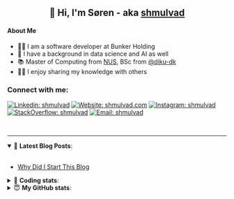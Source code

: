 <h2 align="center">
	👋 Hi, I'm Søren - aka <a href="https://shmulvad.com">shmulvad</a>
</h2>

#### About Me
- 👨‍💻 I am a software developer at Bunker Holding
- 🤖 I have a background in data science and AI as well
- 📚 Master of Computing from [NUS], BSc from [@diku-dk]
- 👨‍🏫 I enjoy sharing my knowledge with others

### Connect with me:

[![Linkedin: shmulvad](https://img.shields.io/badge/shmulvad-blue?style=flat&logo=Linkedin&logoColor=white)][linkedin]
[![Website: shmulvad.com](https://img.shields.io/badge/shmulvad.com-47CCCC?&style=flat&logo=Google-Chrome&logoColor=white)][website]
[![Instagram: shmulvad](https://img.shields.io/badge/-@shmulvad-purple?style=flat&logo=Instagram&logoColor=white)][instagram]
[![StackOverflow: shmulvad](https://img.shields.io/badge/shmulvad-FE7A16?style=flat&logo=stack-overflow&logoColor=white)][stackOverflow]
[![Email: shmulvad](https://img.shields.io/badge/shmulvad-D14836?style=flat&logo=gmail&logoColor=white)][mail]

<br />

---

<details open>
 <summary>📕 <b>Latest Blog Posts</b>: </summary>

<br>

<!-- BLOG-POST-LIST:START -->
- [Why Did I Start This Blog](https://shmulvad.com/blog/why-did-start-this-blog)
<!-- BLOG-POST-LIST:END -->

</details>

<!-- --- -->

<details>
 <summary>🤖 <b>Coding stats</b>: </summary>

<br>

NOTE: Doesn't track coding at work.

<!--START_SECTION:waka-->
![Code Time](http://img.shields.io/badge/Code%20Time-3%2C001%20hrs%207%20mins-blue)

**I'm an Early 🐤** 

```text
🌞 Morning                2125 commits        ███████░░░░░░░░░░░░░░░░░░   26.51 % 
🌆 Daytime                3245 commits        ██████████░░░░░░░░░░░░░░░   40.48 % 
🌃 Evening                1889 commits        ██████░░░░░░░░░░░░░░░░░░░   23.56 % 
🌙 Night                  758 commits         ██░░░░░░░░░░░░░░░░░░░░░░░   09.45 % 
```


📊 **This Week I Spent My Time On** 

```text
💬 Programming Languages: 
Python                   2 hrs 20 mins       █████████████████░░░░░░░░   66.02 % 
Other                    1 hr 5 mins         ████████░░░░░░░░░░░░░░░░░   30.63 % 
Markdown                 3 mins              ░░░░░░░░░░░░░░░░░░░░░░░░░   01.65 % 
HTML                     1 min               ░░░░░░░░░░░░░░░░░░░░░░░░░   00.61 % 
YAML                     0 secs              ░░░░░░░░░░░░░░░░░░░░░░░░░   00.46 % 

🔥 Editors: 
VS Code                  2 hrs 27 mins       █████████████████░░░░░░░░   69.16 % 
Zsh                      1 hr 4 mins         ████████░░░░░░░░░░░░░░░░░   30.44 % 
Sublime Text             0 secs              ░░░░░░░░░░░░░░░░░░░░░░░░░   00.40 % 

🐱‍💻 Projects: 
company-scrapers         1 hr 52 mins        █████████████░░░░░░░░░░░░   53.01 % 
km24-core                1 hr 39 mins        ████████████░░░░░░░░░░░░░   46.59 % 
Unknown Project          0 secs              ░░░░░░░░░░░░░░░░░░░░░░░░░   00.40 % 
```


 Last Updated on 13/01/2025 18:51:31 UTC
<!--END_SECTION:waka-->

</details>

<!-- --- -->

<details>
 <summary>😇 <b>My GitHub stats</b>: </summary>

<br>

<img align="left" alt="shmulvad's Github Stats" src="https://github-readme-stats.vercel.app/api?username=shmulvad&show_icons=true&hide_border=true" />

</details>



[website]: https://shmulvad.com
[linkedin]: https://linkedin.com/in/shmulvad
[instagram]: https://instagram.com/shmulvad
[stackOverflow]: https://stackoverflow.com/users/9248793/shmulvad
[mail]: mailto:shmulvad@gmail.com
[@diku-dk]: https://github.com/diku-dk
[github]: https://github.com/shmulvad
[NUS]: https://www.nus.edu.sg
